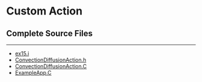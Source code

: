 # Custom Action

## Complete Source Files
---

- [ex15.i](https://github.com/idaholab/moose/blob/devel/examples/ex15_actions/ex15.i)
- [ConvectionDiffusionAction.h](https://github.com/idaholab/moose/blob/devel/examples/ex15_actions/include/actions/ConvectionDiffusionAction.h)
- [ConvectionDiffusionAction.C](https://github.com/idaholab/moose/blob/devel/examples/ex15_actions/src/actions/ConvectionDiffusionAction.C)
- [ExampleApp.C](https://github.com/idaholab/moose/blob/devel/examples/ex15_actions/src/base/ExampleApp.C)
